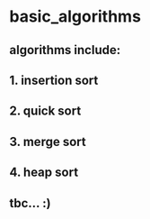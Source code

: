 # basic_algorithms
## algorithms include:
## 1. insertion sort
## 2. quick sort
## 3. merge sort
## 4. heap sort
## tbc... :)

